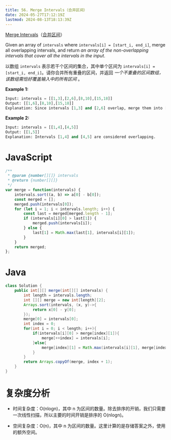 ```yaml
---
title: 56. Merge Intervals（合并区间）
date: 2024-05-27T17:12:19Z
lastmod: 2024-08-13T18:13:39Z
---
```


[Merge Intervals](https://leetcode.com/problems/merge-intervals/)（[合并区间](https://leetcode.cn/problems/merge-intervals/)）

Given an array of `intervals`​ where `intervals[i] = [start_i, end_i]`​, merge all overlapping intervals, and return *an array of the non-overlapping intervals that cover all the intervals in the input*.

以数组 `intervals`​ 表示若干个区间的集合，其中单个区间为 `intervals[i] = [start_i, end_i]`​ 。请你合并所有重叠的区间，并返回 *一个不重叠的区间数组，该数组需恰好覆盖输入中的所有区间* 。

**Example 1:**

```python
Input: intervals = [[1,3],[2,6],[8,10],[15,18]]
Output: [[1,6],[8,10],[15,18]]
Explanation: Since intervals [1,3] and [2,6] overlap, merge them into [1,6].
```

**Example 2:**

```python
Input: intervals = [[1,4],[4,5]]
Output: [[1,5]]
Explanation: Intervals [1,4] and [4,5] are considered overlapping.
```

# JavaScript

```javascript
/**
 * @param {number[][]} intervals
 * @return {number[][]}
 */
var merge = function(intervals) {
    intervals.sort((a, b) => a[0] - b[0]);
    const merged = [];
    merged.push(intervals[0]);
    for (let i = 1; i < intervals.length; i++) {
        const last = merged[merged.length - 1];
        if (intervals[i][0] > last[1]) {
            merged.push(intervals[i]);
        } else {
            last[1] = Math.max(last[1], intervals[i][1]);
        }
    }
    return merged;
};
```

# Java

```java
class Solution {
    public int[][] merge(int[][] intervals) {
        int length = intervals.length;
        int [][] merge = new int[length][2];
        Arrays.sort(intervals, (x, y)->{
            return x[0] - y[0];
        });
        merge[0] = intervals[0];
        int index = 0;
        for(int i = 0; i < length; i++){
            if(intervals[i][0] > merge[index][1]){
                merge[++index] = intervals[i];
            }else{
                merge[index][1] = Math.max(intervals[i][1], merge[index][1]);
            }
        }
        return Arrays.copyOf(merge, index + 1);
    }
}
```

# 复杂度分析

* 时间复杂度：O(nlog⁡n)，其中 n 为区间的数量。除去排序的开销，我们只需要一次线性扫描，所以主要的时间开销是排序的 O(nlog⁡n)。

* 空间复杂度：O(n)，其中 n 为区间的数量。这里计算的是存储答案之外，使用的额外空间。

‍
